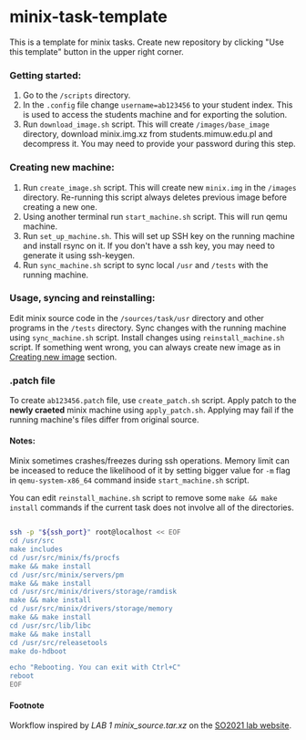 # minix-task-template

This is a template for minix tasks. Create new repository by clicking "Use this template" button in the upper right corner.

### Getting started:
1. Go to the `/scripts` directory.
1. In the `.config` file change `username=ab123456` to your student index. This is used to access the students machine and for exporting the solution.
1. Run `download_image.sh` script. This will create `/images/base_image` directory, download minix.img.xz from students.mimuw.edu.pl and decompress it.
You may need to provide your password during this step.

### Creating new machine:
1. Run `create_image.sh` script. This will create new `minix.img` in the `/images` directory. 
Re-running this script always deletes previous image before creating a new one.
1. Using another terminal run `start_machine.sh` script. This will run qemu machine.
1. Run `set_up_machine.sh`. This will set up SSH key on the running machine and install rsync on it. 
If you don't have a ssh key, you may need to generate it using ssh-keygen.
1. Run `sync_machine.sh` script to sync local `/usr` and `/tests` with the running machine.

### Usage, syncing and reinstalling:
Edit minix source code in the `/sources/task/usr` directory and other programs in the `/tests` directory.
Sync changes with the running machine using `sync_machine.sh` script. Install changes using `reinstall_machine.sh` script.
If something went wrong, you can always create new image as in [Creating new image](#creating-new-image) section. 

### .patch file
To create `ab123456.patch` file, use `create_patch.sh` script. 
Apply patch to the **newly craeted** minix machine using `apply_patch.sh`.
Applying may fail if the running machine's files differ from original source.

#### Notes:
Minix sometimes crashes/freezes during ssh operations. 
Memory limit can be inceased to reduce the likelihood of it by setting bigger value for `-m` flag in `qemu-system-x86_64` command inside `start_machine.sh` script.


You can edit `reinstall_machine.sh` script to remove some `make && make install` commands if the current task does not involve all of the directories.
```bash

ssh -p "${ssh_port}" root@localhost << EOF
cd /usr/src
make includes
cd /usr/src/minix/fs/procfs
make && make install
cd /usr/src/minix/servers/pm
make && make install
cd /usr/src/minix/drivers/storage/ramdisk
make && make install
cd /usr/src/minix/drivers/storage/memory
make && make install
cd /usr/src/lib/libc
make && make install
cd /usr/src/releasetools
make do-hdboot

echo "Rebooting. You can exit with Ctrl+C"
reboot
EOF
```
#### Footnote
Workflow inspired by *LAB 1 minix_source.tar.xz* on the [SO2021 lab website](https://www.mimuw.edu.pl/~mb346851/SO2021/).
